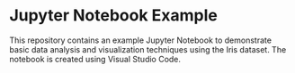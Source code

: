 # Jupyter Notebook Example

This repository contains an example Jupyter Notebook to demonstrate basic data analysis and visualization techniques using the Iris dataset. The notebook is created using Visual Studio Code.
